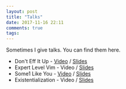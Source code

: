 ```yaml
---
layout: post
title: "Talks"
date: 2017-11-16 22:11
comments: true
tags:
---
```


Sometimes I give talks. You can find them here.

* Don't Eff It Up - [Video](https://www.youtube.com/watch?v=gUPuWHAt6SA) / [Slides](http://reasonablypolymorphic.com/dont-eff-it-up)
* Expert Level Vim - Video / [Slides](http://reasonablypolymorphic.com/expert-level-vim)
* Some1 Like You - [Video](https://www.youtube.com/watch?v=PNkoUv74JQU) / [Slides](http://reasonablypolymorphic.com/some1-like-you)
* Existentialization - Video / [Slides](http://reasonablypolymorphic.com/existentialization)

